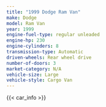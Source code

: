 ```yaml
---
title: "1999 Dodge Ram Van"
make: Dodge
model: Ram Van
year: 1999
engine-fuel-type: regular unleaded
engine-hp: 230
engine-cylinders: 8
transmission-type: Automatic
driven-wheels: Rear wheel drive
number-of-doors: 3
market-category: N/A
vehicle-size: Large
vehicle-style: Cargo Van
---
```


{{< car_info >}}
